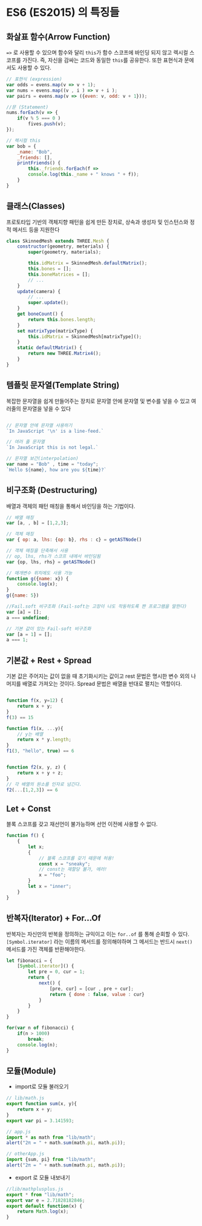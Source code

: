# ES6 (ES2015) 의 특징들

## 화살표 함수(Arrow Function)

`=>` 로 사용할 수 있으며 함수와 달리 `this`가 함수 스코프에 바인딩 되지 않고 렉시컬 스코프를 가진다. 즉, 자신을 감싸는 코드와 동일한 `this`를 공유한다. 또한 표현식과 문에서도 사용할 수 있다.

```js
// 표현식 (expression)
var odds = evens.map(v => v + 1);
var nums = evens.map((v , i ) => v + i );
var pairs = evens.map(v => ({even: v, odd: v + 1}));

//문 (Statement)
nums.forEach(v => {
    if(v % 5 === 0 )
        fives.push(v);
});

// 렉시컬 this
var bob = {
    _name: "Bob",
    _friends: [],
    printFriends() {
        this._friends.forEach(f => 
        console.log(this._name + " knows " + f));
    }
}

```


## 클래스(Classes)


프로토타입 기반의 객체지향 패턴을 쉽게 만든 장치로, 상속과 생성자 및 인스턴스와 정적 메서드 등을 지원한다


```js
class SkinnedMesh extends THREE.Mesh {
    constructor(geometry, meterials) {
        super(geometry, materials);

        this.idMatrix = SkinnedMesh.defaultMatrix();
        this.bones = [];
        this.boneMatrices = [];
        // ...
    }
    update(camera) {
        // ...
        super.update();
    }
    get boneCount() {
        return this.bones.length;
    }
    set matrixType(matrixType) {
        this.idMatrix = SkinnedMesh[matrixType]();
    }
    static defaultMatrix() {
        return new THREE.Matrix4();
    }
}

```

## 템플릿 문자열(Template String)

복잡한 문자열을 쉽게 만들어주는 장치로 문자열 안에 문자열 및 변수를 넣을 수 있고 여러줄의 문자열을 넣을 수 있다


```js

// 문자열 안에 문자열 사용하기
`In JavaScript '\n' is a line-feed.`

// 여러 줄 문자열
`In JavaScript this is not legal.`

// 문자열 보간(interpolation)
var name = "Bob" , time = "today";
`Hello ${name}, how are you ${time}?`

```

## 비구조화 (Destructuring)

배열과 객체의 패턴 매칭을 통해서 바인딩을 하는 기법이다.

```js
// 배열 매칭
var [a, , b] = [1,2,3];

// 객체 매칭
var { op: a, lhs: {op: b}, rhs : c} = getASTNode()

// 객체 매칭을 단축해서 사용
// op, lhs, rhs가 스코프 내에서 바인딩됨
var {op, lhs, rhs} = getASTNode()

// 매개변수 위치에도 사용 가능
function g({name: x}) {
    console.log(x);
}
g({name: 5})

//Fail.soft 비구조화 (Fail-soft는 고장이 나도 작동하도록 짠 프로그램을 말한다)
var [a] = [];
a === undefined;

// 기본 값이 있는 Fail-soft 비구조화
var [a = 1] = [];
a === 1;


```

## 기본값 + Rest + Spread

기본 값은 주어지는 값이 없을 때 초기화시키는 값이고 rest 문법은 명시한 변수 외의 나머지를 배열로 가져오는 것이다. Spread 문법은 배열을 반대로 펼치는 역할이다.

```js

function f(x, y=12) {
    return x + y;
}
f(3) == 15

```

```js
function f1(x, ...y){
    // y는 배열
    return x * y.length;
}
f1(3, "hello", true) == 6

```


```js

function f2(x, y, z) {
    return x + y + z;
}
// 각 배열의 원소를 인자로 넘긴다.
f2(...[1,2,3]) == 6

```

## Let + Const

블록 스코프를 갖고 재선언이 불가능하며 선언 이전에 사용할 수 없다.

```js
function f() {
    { 
        let x;
        {
            // 블록 스코프를 갖기 때문에 허용!
            const x = "sneaky";
            // const는 재할당 불가, 에러!
            x = "foo";
        }
        let x = "inner";
    }
}
```

## 반복자(Iterator) + For...Of

반복자는 자신만의 반복을 정의하는 규익이고 이는 `for..of` 를 통해 순회할 수 있다. `[Symbol.iterator]` 라는 이름의 메서드를 정의해야하며 그 메서드는 반드시 `next()` 메서드를 가진 객체를 반환해야한다.

```js
let fibonacci = {
    [Symbol.iterator]() {
        let pre = 0, cur = 1;
        return {
            next() {
                [pre, cur] = [cur , pre + cur];
                return { done : false, value : cur}
            }
        }
    }
}

for(var n of fibonacci) {
    if(n > 1000)
        break;
    console.log(n);
}

```

## 모듈(Module)

+ import로 모듈 불러오기

```js
// lib/math.js
export function sum(x, y){
    return x + y;
}
export var pi = 3.141593;

```

```js
// app.js
import * as math from "lib/math";
alert("2π = " + math.sum(math.pi, math.pi));

```

```js
// otherApp.js
import {sum, pi} from "lib/math";
alert("2π = " + math.sum(math.pi, math.pi));
```

+ export 로 모듈 내보내기

```js
//lib/mathplusplus.js 
export * from "lib/math";
export var e = 2.71828182846;
export default function(x) {
    return Math.log(x);
}

```